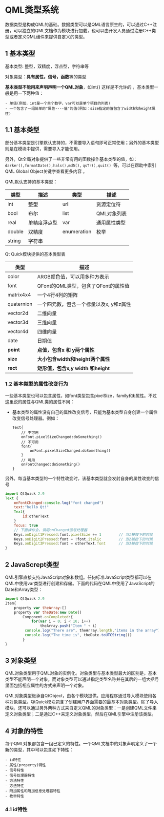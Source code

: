 # QML类型系统    

数据类型是构成QML的基础。数据类型可以是QML语言原生的，可以通过C++注册，可以独立的QML文档作为模块进行加载，也可以由开发人员通过注册C++类型或者定义QML组件来提供自定义的类型。    

## 1 基本类型  

基本类型: 整型，双精度，浮点型，字符串等    

对象类型：**具有属性，信号，函数**等的类型     

**基本类型不能用来声明声明一个QML对象**，如int{} 这样是不允许的 ，基本类型一般是用一下两种值：

	- 单值(例如，int是一个单个数字，var可以是单个项目的列表)    
	- 一个包含了一组简单的"属性----值"的值(例如：size指定的值包含了width和height属性)     

## 1.1 基本类型   

部分基本类型是引擎默认支持的，不需要导入语句即可正常使用；另外的基本类型则是在模块中提供，需要导入才能使用。  

另外，Qt全局对象提供了一些非常有用的函数操作基本类型的值，如：`darker(),formatDate(),hals(),md5(),`  `qsTr(),quit() `等，可以在帮助中索引QML Global Object关键字查看更多内容 。   

QML默认支持的基本类型：

类型|描述|类型|描述
-|-|-|-
int|整型|url|资源定位符
bool|布尔|list|QML对象列表
real|单精度浮点型|var|通用属性类型
double|双精度|enumeration|枚举
string|字符串||

Qt Quick模块提供的基本类型表

| 类型       | 描述                                    |
| ---------- | --------------------------------------- |
| color      | ARGB颜色值，可以用多种方表示            |
| font       | QFont的QML类型，包含了QFont的属性值     |
| matrix4x4  | 一个4行4列的矩阵                        |
| quaternion | 一个四元数，包含一个标量以及x, y和z属性 |
| vector2d   | 二维向量                                |
| vector3d   | 三维向量                                |
| vector4d   | 四维向量                                |
| date       | 日期值                                  |
| **point**  | **点值，包含x 和 y两个属性**            |
| **size**   | **大小包含width和height两个属性**       |
| **rect**   | **矩形值，包含x,y width 和height**      |

### 1.2 基本类型的属性改变行为   

一些基本类型也可以包含属性，如font类型包含pixelSize，family和b属性。不过这里说的属性与QML类的属性不同：

 - 基本类型的属性没有自己的属性改变信号，只能为基本类型自身创建一个属性改变信号处理器。例如：

   ```JS
   Text{
       // 不可用 
       onFont.pixelSizeChanged:doSomething()
       // 不可用
       font{
           onFont.pixelSizeChanged:doSomething()
       }
       // 可用
       onFontChanged:doSomething()
   }
   ```


另外，每当基本类型的一个特性改变时，该基本类型就会发射自身的属性改变的信号    

```js	
import QtQuick 2.9
Text {
    onFontChanged:console.log("font changed")
    text:"hello Qt!"
    Text{
        id:otherText
    }
    focus: true 
    // 下面操作会，调用onChanged信号处理器
    Keys.onDigit1Pressed:font.pixelSize += 1        // 当1被按下的时候
    Keys.onDigit2Pressed:font = !font.italic        // 当2被按下的时候
    Keys.onDigit3Pressed:font = otherText.font      // 当3被按下的时候
}
```

## 2 JavaScrept类型    

QML引擎直接支持JavaScript对象和数组。任何标准JavaScript类型都可以在QML中使用var类型进行创建和存储。下面的代码在QML中使用了JavaScript的Date和Array类型：

```js
import QtQuick 2.9
Item{
    property var theArray:[]
    property var theDate:new Date()
      	Component.onCompleted:{
            for(var i = 0; i < 10; i++)
                theArray.push("Item " + i)
         console.log("There are", theArray.length,"items in the array")
         console.log("The time is", theDate.toUTCString())
        }
}
```

## 3 对象类型   

QML对象类型用于QML对象的实例化。对象类型与基本类型最大的区别是，基本类型不能声明一个对象，而对象类型可以通过指定类型名称并在其后的一组大括号里面包括相应属性的方式来声明一个对象。

QML对象类型继承自QtObject，由各个模块提供。应用程序通过导入模块使用各种对象类型。QtQuick模块包含了创建用户界面需要的最基本对象类型。除了导入模块，还可以通过另外两种方式来自定义QML的对象类型：一是创建QML文件来定义对象类型；二是通过C++来定义对象类型，然后在QML引擎中注册该类型。   

## 4 对象的特性    

每个QML对象都包含一组已定义的特性。一个QML文档中的对象声明定义了一个新的类型，其中可以包含如下特性：

	- id特性   
	- 属性(property)特性
	- 信号特性 
	- 信号处理器特性
	- 方法特性
	- 方法特性  
	- 附加属性和附加信息处理器特性    
	- 枚举特性  

### 4.1 id特性   



